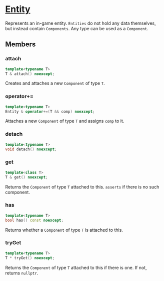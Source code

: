 # [Entity](Entity.hpp)

Represents an in-game entity. `Entities` do not hold any data themselves, but instead contain `Components`. Any type can be used as a `Component`.

## Members

### attach

```cpp
template<typename T>
T & attach() noexcept;
```
Creates and attaches a new `Component` of type `T`.

### operator+=

```cpp
template<typename T>
Entity & operator+=(T && comp) noexcept;
```
Attaches a new `Component` of type `T` and assigns `comp` to it.

### detach

```cpp
template<typename T>
void detach() noexcept;
```

### get

```cpp
template<class T>
T & get() noexcept;
```

Returns the `Component` of type `T` attached to this.
`asserts` if there is no such component.

### has

```cpp
template<typename T>
bool has() const noexcept;
```

Returns whether a `Component` of type `T` is attached to this.

### tryGet

```cpp
template<typename T>
T * tryGet() noexcept;
```

Returns the `Component` of type `T` attached to this if there is one. If not, returns `nullptr`.